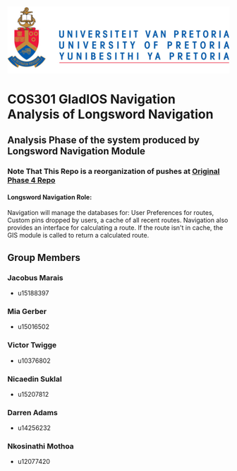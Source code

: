 ![UP Logo](UP_Logo.PNG)

# COS301 GladIOS Navigation Analysis of Longsword Navigation

## Analysis Phase of the system produced by Longsword Navigation Module

### Note That This Repo is a reorganization of pushes at [Original Phase 4 Repo](https://github.com/KobusMarais/cos301_Longsword_Navigation)
#### Longsword Navigation Role:
Navigation will manage the databases for: User Preferences for routes, Custom pins dropped by users, a cache of all recent routes. Navigation also provides an interface for calculating a route. If the route isn't in cache, the GIS module is called to return a calculated route. 

## Group Members
### Jacobus Marais
* u15188397

### Mia Gerber
*  u15016502

### Victor Twigge
* u10376802

### Nicaedin Suklal
* u15207812

### Darren Adams
* u14256232


### Nkosinathi Mothoa
* u12077420


